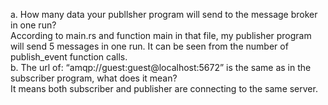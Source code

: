 a. How many data your publlsher program will send to the message broker in one run? <br>
According to main.rs and function main in that file, my publisher program will send 5 messages in one run. It can be seen from the number of publish_event function calls. <br>
b. The url of: “amqp://guest:guest@localhost:5672” is the same as in the subscriber program, what does it mean?<br>
It means both subscriber and publisher are connecting to the same server.